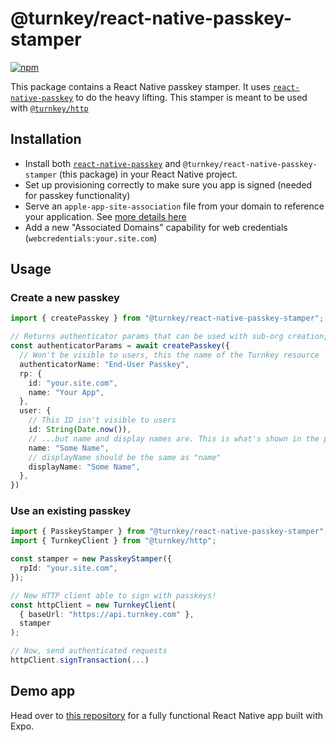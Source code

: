 # @turnkey/react-native-passkey-stamper

[![npm](https://img.shields.io/npm/v/@turnkey/react-native-passkey-stamper?color=%234C48FF)](https://www.npmjs.com/package/@turnkey/react-native-passkey-stamper)

This package contains a React Native passkey stamper. It uses [`react-native-passkey`](https://github.com/f-23/react-native-passkey) to do the heavy lifting. This stamper is meant to be used with [`@turnkey/http`](https://www.npmjs.com/package/@turnkey/http)

## Installation

- Install both [`react-native-passkey`](https://www.npmjs.com/package/react-native-passkey) and `@turnkey/react-native-passkey-stamper` (this package) in your React Native project.
- Set up provisioning correctly to make sure you app is signed (needed for passkey functionality)
- Serve an `apple-app-site-association` file from your domain to reference your application. See [more details here](https://github.com/f-23/react-native-passkey?tab=readme-ov-file#configuration)
- Add a new "Associated Domains" capability for web credentials (`webcredentials:your.site.com`)

## Usage

### Create a new passkey

```ts
import { createPasskey } from "@turnkey/react-native-passkey-stamper";

// Returns authenticator params that can be used with sub-org creation, user creation, etc.
const authenticatorParams = await createPasskey({
  // Won't be visible to users, this the name of the Turnkey resource
  authenticatorName: "End-User Passkey",
  rp: {
    id: "your.site.com",
    name: "Your App",
  },
  user: {
    // This ID isn't visible to users
    id: String(Date.now()),
    // ...but name and display names are. This is what's shown in the passkey prompt
    name: "Some Name",
    // displayName should be the same as "name"
    displayName: "Some Name",
  },
})
```

### Use an existing passkey

```ts
import { PasskeyStamper } from "@turnkey/react-native-passkey-stamper";
import { TurnkeyClient } from "@turnkey/http";

const stamper = new PasskeyStamper({
  rpId: "your.site.com",
});

// New HTTP client able to sign with passkeys!
const httpClient = new TurnkeyClient(
  { baseUrl: "https://api.turnkey.com" },
  stamper
);

// Now, send authenticated requests
httpClient.signTransaction(...)
```

## Demo app

Head over to [this repository](https://github.com/r-n-o/passkeyapp/tree/main) for a fully functional React Native app built with Expo.
